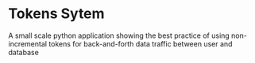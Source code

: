 # Tokens Sytem

A small scale python application showing the best practice of using non-incremental tokens for back-and-forth data traffic between user and database
